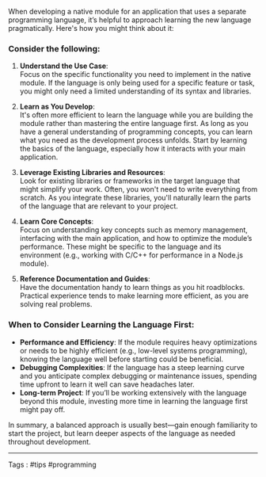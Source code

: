 When developing a native module for an application that uses a separate programming language, it’s helpful to approach learning the new language pragmatically. Here's how you might think about it:

### Consider the following:
1. **Understand the Use Case**:  
   Focus on the specific functionality you need to implement in the native module. If the language is only being used for a specific feature or task, you might only need a limited understanding of its syntax and libraries.

2. **Learn as You Develop**:  
   It's often more efficient to learn the language while you are building the module rather than mastering the entire language first. As long as you have a general understanding of programming concepts, you can learn what you need as the development process unfolds. Start by learning the basics of the language, especially how it interacts with your main application.

3. **Leverage Existing Libraries and Resources**:  
   Look for existing libraries or frameworks in the target language that might simplify your work. Often, you won't need to write everything from scratch. As you integrate these libraries, you'll naturally learn the parts of the language that are relevant to your project.

4. **Learn Core Concepts**:  
   Focus on understanding key concepts such as memory management, interfacing with the main application, and how to optimize the module’s performance. These might be specific to the language and its environment (e.g., working with C/C++ for performance in a Node.js module).

5. **Reference Documentation and Guides**:  
   Have the documentation handy to learn things as you hit roadblocks. Practical experience tends to make learning more efficient, as you are solving real problems.

### When to Consider Learning the Language First:
- **Performance and Efficiency**: If the module requires heavy optimizations or needs to be highly efficient (e.g., low-level systems programming), knowing the language well before starting could be beneficial.
- **Debugging Complexities**: If the language has a steep learning curve and you anticipate complex debugging or maintenance issues, spending time upfront to learn it well can save headaches later.
- **Long-term Project**: If you’ll be working extensively with the language beyond this module, investing more time in learning the language first might pay off.

In summary, a balanced approach is usually best—gain enough familiarity to start the project, but learn deeper aspects of the language as needed throughout development.
____
Tags : #tips #programming